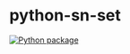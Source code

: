 # python-sn-set

[![Python package](https://github.com/ab7289/python-sn-set/actions/workflows/python-package.yml/badge.svg)](https://github.com/ab7289/python-sn-set/actions/workflows/python-package.yml)
